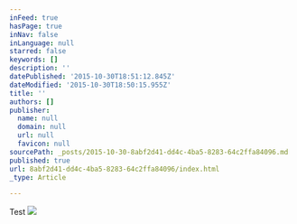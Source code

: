 ```yaml
---
inFeed: true
hasPage: true
inNav: false
inLanguage: null
starred: false
keywords: []
description: ''
datePublished: '2015-10-30T18:51:12.845Z'
dateModified: '2015-10-30T18:50:15.955Z'
title: ''
authors: []
publisher:
  name: null
  domain: null
  url: null
  favicon: null
sourcePath: _posts/2015-10-30-8abf2d41-dd4c-4ba5-8283-64c2ffa84096.md
published: true
url: 8abf2d41-dd4c-4ba5-8283-64c2ffa84096/index.html
_type: Article

---
```

Test
![](https://the-grid-user-content.s3-us-west-2.amazonaws.com/2035071f-bd0c-44fc-9dc1-dc548eecac71.jpg)